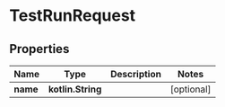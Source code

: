 
# TestRunRequest

## Properties
Name | Type | Description | Notes
------------ | ------------- | ------------- | -------------
**name** | **kotlin.String** |  |  [optional]



